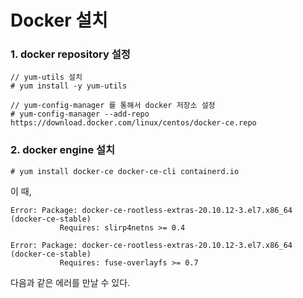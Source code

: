 
# Docker 설치

### 1. docker repository 설정
```
// yum-utils 설치
# yum install -y yum-utils

// yum-config-manager 를 통해서 docker 저장소 설정
# yum-config-manager --add-repo https://download.docker.com/linux/centos/docker-ce.repo
```

### 2. docker engine 설치
```
# yum install docker-ce docker-ce-cli containerd.io
```

이 때, 
```
Error: Package: docker-ce-rootless-extras-20.10.12-3.el7.x86_64 (docker-ce-stable)
           Requires: slirp4netns >= 0.4
           
Error: Package: docker-ce-rootless-extras-20.10.12-3.el7.x86_64 (docker-ce-stable)
           Requires: fuse-overlayfs >= 0.7
```        
다음과 같은 에러를 만날 수 있다. 
